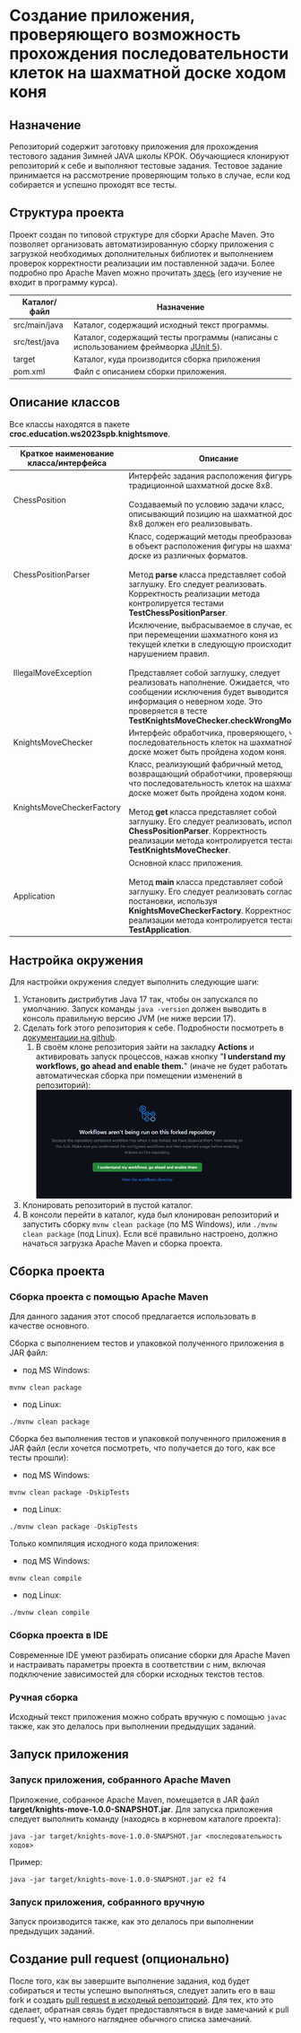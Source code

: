 # Создание приложения, проверяющего возможность прохождения последовательности клеток на шахматной доске ходом коня
## Назначение
Репозиторий содержит заготовку приложения для прохождения тестового задания Зимней JAVA школы КРОК. Обучающиеся клонируют репозиторий к себе и выполняют тестовые задания. Тестовое задание принимается на рассмотрение проверяющим только в случае, если код собирается и успешно проходят все тесты.

## Структура проекта
Проект создан по типовой структуре для сборки Apache Maven. Это позволяет организовать автоматизированную сборку приложения с загрузкой необходимых дополнительных библиотек и выполнением проверок корректности реализации им поставленной задачи. Более подробно про Apache Maven можно прочитать [здесь](https://maven.apache.org) (его изучение не входит в программу курса).

| Каталог/файл | Назначение |
| ----- | ----- |
| src/main/java | Каталог, содержащий исходный текст программы. |
| src/test/java | Каталог, содержащий тесты программы (написаны с использованием фреймворка [JUnit 5](https://junit.org/junit5/)). |
| target | Каталог, куда производится сборка приложения |
| pom.xml | Файл с описанием сборки приложения. |

## Описание классов
Все классы находятся в пакете **croc.education.ws2023spb.knightsmove**.

| Краткое наименование класса/интерфейса | Описание |
|------|------|
| ChessPosition | Интерфейс задания расположения фигуры на традиционной шахматной доске 8x8. <br/><br/> Создаваемый по условию задачи класс, описывающий позицию на шахматной доске 8x8 должен его реализовывать. |
| ChessPositionParser | Класс, содержащий методы преобразования в объект расположения фигуры на шахматной доске из различных форматов. <br/><br/> Метод **parse** класса представляет собой заглушку. Его следует реализовать. Корректность реализации метода контролируется тестами **TestChessPositionParser**. |
| IllegalMoveException | Исключение, выбрасываемое в случае, если при перемещении шахматного коня из текущей клетки в следующую происходит с нарушением правил. <br/><br/> Представляет собой заглушку, следует реализовать наполнение. Ожидается, что в сообщении исключения будет выводится информация о неверном ходе. Это проверяется в тесте **TestKnightsMoveChecker.checkWrongMove()**. |
| KnightsMoveChecker | Интерфейс обработчика, проверяющего, что последовательность клеток на шахматной доске может быть пройдена ходом коня. |
| KnightsMoveCheckerFactory | Класс, реализующий фабричный метод, возвращающий обработчики, проверяющие, что последовательность клеток на шахматной доске может быть пройдена ходом коня. <br/><br/> Метод **get** класса представляет собой заглушку. Его следует реализовать, используя **ChessPositionParser**. Корректность реализации метода контролируется тестами **TestKnightsMoveChecker**. |
| Application | Основной класс приложения. <br/><br/> Метод **main** класса представляет собой заглушку. Его следует реализовать согласно постановки, используя **KnightsMoveCheckerFactory**. Корректность реализации метода контролируется тестами **TestApplication**. |

## Настройка окружения
Для настройки окружения следует выполнить следующие шаги:
1. Установить дистрибутив Java 17 так, чтобы он запускался по умолчанию. Запуск команды ``` java -version ``` должен выводить в консоль правильную версию JVM (не ниже версии 17).
1. Сделать fork этого репозитория к себе. Подробности посмотреть в [документации на github](https://docs.github.com/en/get-started/quickstart/fork-a-repo).
    1. В своём клоне репозитория зайти на закладку **Actions** и активировать запуск процессов, нажав кнопку "**I understand my workflows, go ahead and enable them.**" (иначе не будет работать автоматическая сборка при помещении изменений в репозиторий):
<br/>![Экран, где надо нажать кнопку](./.images/repo_actions.png)
1. Клонировать репозиторий в пустой каталог.
1. В консоли перейти в каталог, куда был клонирован репозиторий и запустить сборку ``` mvnw clean package ``` (по MS Windows), или  ``` ./mvnw clean package ``` (под Linux). Если всё правильно настроено, должно начаться загрузка Apache Maven и сборка проекта.

## Сборка проекта
### Сборка проекта с помощью Apache Maven
Для данного задания этот способ предлагается использовать в качестве основного.

Сборка с выполнением тестов и упаковкой полученного приложения в JAR файл:
* под MS Windows:
``` 
mvnw clean package 
```
* под Linux:
``` 
./mvnw clean package 
```

Сборка без выполнения тестов и упаковкой полученного приложения в JAR файл (если хочется посмотреть, что получается до того, как все тесты прошли):
* под MS Windows:
```
mvnw clean package -DskipTests
```
* под Linux:
```
./mvnw clean package -DskipTests
```

Только компиляция исходного кода приложения:
* под MS Windows:
``` 
mvnw clean compile
```
* под Linux:
``` 
./mvnw clean compile
```

### Сборка проекта в IDE
Современные IDE умеют разбирать описание сборки для Apache Maven и настраивать параметры проекта в соответствии с ним, включая подключение зависимостей для сборки исходных текстов тестов.

### Ручная сборка
Исходный текст приложения можно собрать вручную с помощью ```javac``` также, как это делалось при выполнении предыдущих заданий.

## Запуск приложения
### Запуск приложения, собранного Apache Maven
Приложение, собранное Apache Maven, помещается в JAR файл **target/knights-move-1.0.0-SNAPSHOT.jar**.
Для запуска приложения следует выполнить команду (находясь в корневом каталоге проекта):
```
java -jar target/knights-move-1.0.0-SNAPSHOT.jar <последовательность ходов>
```

Пример:
```
java -jar target/knights-move-1.0.0-SNAPSHOT.jar e2 f4
```

### Запуск приложения, собранного вручную
Запуск производится также, как это делалось при выполнении предыдущих заданий.

## Создание pull request (опционально)
После того, как вы завершите выполнение задания, код будет собираться и тесты успешно выполняться, следует залить его в ваш fork и создать [pull request в исходный репозиторий](https://docs.github.com/en/pull-requests/collaborating-with-pull-requests/proposing-changes-to-your-work-with-pull-requests/creating-a-pull-request-from-a-fork). Для тех, кто это сделает, обратная связь будет предоставляться в виде замечаний к pull request'у, что намного нагляднее обычного списка замечаний. 
